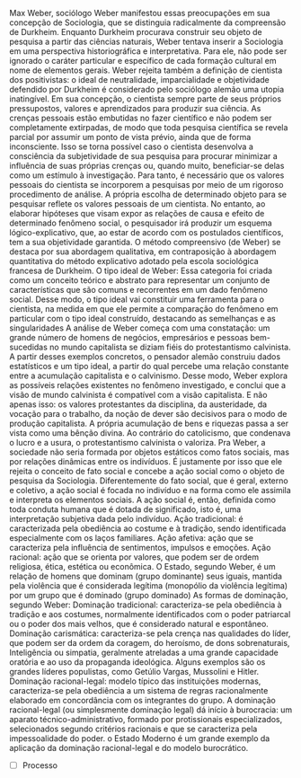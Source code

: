 Max Weber, sociólogo
Weber manifestou essas preocupações em sua concepção de Sociologia, que se distinguia radicalmente da compreensão de Durkheim. Enquanto Durkheim procurava construir seu objeto de pesquisa a partir das ciências naturais, Weber tentava inserir a Sociologia em uma perspectiva historiográfica e interpretativa. Para ele, não pode ser ignorado o caráter particular e específico de cada formação cultural em nome de elementos gerais.
Weber rejeita também a definição de cientista dos positivistas: o ideal de neutralidade, imparcialidade e objetividade defendido por Durkheim é considerado pelo sociólogo alemão uma utopia inatingível. Em sua concepção, o cientista sempre parte de seus próprios pressupostos, valores e aprendizados para produzir sua ciência. As crenças pessoais estão embutidas no fazer científico e não podem ser completamente extirpadas, de modo que toda pesquisa científica se revela parcial por assumir um ponto de vista prévio, ainda que de forma inconsciente.
Isso se torna possível caso o cientista desenvolva a consciência da subjetividade de sua pesquisa para procurar minimizar a influência de suas próprias crenças ou, quando muito, beneficiar-se delas como um estímulo à investigação. Para tanto, é necessário que os valores pessoais do cientista se incorporem a pesquisas por meio de um rigoroso procedimento de análise. A própria escolha de determinado objeto para se pesquisar reflete os valores pessoais de um cientista. No entanto, ao elaborar hipóteses que visam expor as relações de causa e efeito de determinado fenômeno social, o pesquisador irá produzir um esquema lógico-explicativo, que, ao estar de acordo com os postulados científicos, tem a sua objetividade garantida.
O método compreensivo (de Weber) se destaca por sua abordagem qualitativa, em contraposição à abordagem quantitativa do método explicativo adotado pela escola sociológica francesa de Durkheim.
O tipo ideal de Weber:
Essa categoria foi criada como um conceito teórico e abstrato para representar um conjunto de características que são comuns e recorrentes em um dado fenômeno social. Desse modo, o tipo ideal vai constituir uma ferramenta para o cientista, na medida em que ele permite a comparação do fenômeno em particular com o tipo ideal construído, destacando as semelhanças e as singularidades
A análise de Weber começa com uma constatação: um grande número de homens de negócios, empresários e pessoas bem-sucedidas no mundo capitalista se diziam fiéis do protestantismo calvinista. A partir desses exemplos concretos, o pensador alemão construiu dados estatísticos e um tipo ideal, a partir do qual percebe uma relação constante entre a acumulação capitalista e o calvinismo.
Desse modo, Weber explora as possíveis relações existentes no fenômeno investigado, e conclui que a visão de mundo calvinista é compatível com a visão capitalista. E não apenas isso: os valores protestantes da disciplina, da austeridade, da vocação para o trabalho, da noção de dever são decisivos para o modo de produção capitalista. A própria acumulação de bens e riquezas passa a ser vista como uma bênção divina. Ao contrário do catolicismo, que condenava o lucro e a usura, o protestantismo calvinista o valoriza.
Pra Weber, a sociedade não seria formada por objetos estáticos como fatos sociais, mas por relações dinâmicas entre os indivíduos. É justamente por isso que ele rejeita o conceito de fato social e concebe a ação social como o objeto de pesquisa da Sociologia.
Diferentemente do fato social, que é geral, externo e coletivo, a ação social é focada no indivíduo e na forma como ele assimila e interpreta os elementos sociais. A ação social é, então, definida como toda conduta humana que é dotada de significado, isto é, uma interpretação subjetiva dada pelo indivíduo.
Ação tradicional: é caracterizada pela obediência ao costume e à tradição, sendo identificada especialmente com os laços familiares.
Ação afetiva: ação que se caracteriza pela influência de sentimentos, impulsos e emoções.
Ação racional: ação que se orienta por valores, que podem ser de ordem religiosa, ética, estética ou econômica.
O Estado, segundo Weber, é um relação de homens que dominam (grupo dominante) seus iguais, mantida pela violência que é considerada legítima (monopólio da violência legítima) por um grupo que é dominado (grupo dominado)
As formas de dominação, segundo Weber:
Dominação tradicional: caracteriza-se pela obediência à tradição e aos costumes, normalmente identificados com o poder patriarcal ou o poder dos mais velhos, que é considerado natural e espontâneo.
Dominação carismática: caracteriza-se pela crença nas qualidades do líder, que podem ser da ordem da coragem, do heroísmo, de dons sobrenaturais, Inteligência ou simpatia, geralmente atreladas a uma grande capacidade oratória e ao uso da propaganda ideológica. Alguns exemplos são os grandes líderes populistas, como Getúlio Vargas, Mussolini e Hitler.
Dominação racional-legal: modelo típico das instituições modernas, caracteriza-se pela obediência a um sistema de regras racionalmente elaborado em concordância com os integrantes do grupo. A dominação racional-legal (ou simplesmente dominação legal) dá início à burocracia: um aparato técnico-administrativo, formado por protissionais especializados, selecionados segundo critérios racionais e que se caracteriza pela impessoalidade do poder. o Estado Moderno é um grande exemplo da aplicação da dominação racional-legal e do modelo burocrático.
- [ ] Processo 
